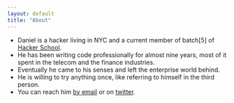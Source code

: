 ```yaml
---
layout: default
title: "About"
---
```


*    Daniel is a hacker living in NYC and a current member of batch\[5\] of [Hacker School](http://www.hackerschool.com).
*    He has been writing code professionally for almost nine years, most of it spent in the telecom and the finance industries.
*    Eventually he came to his senses and left the enterprise world behind.
*    He is willing to try anything once, like referring to himself in the third person.
*    You can reach him [by email](mailto:dschobel@gmail.com) or on [twitter](http://twitter.com/dschobel).
